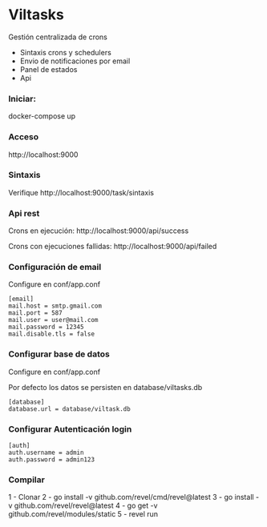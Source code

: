 # Viltasks

Gestión centralizada de crons


- Sintaxis crons y schedulers
- Envio de notificaciones por email
- Panel de estados
- Api


### Iniciar:

  docker-compose up

### Acceso  

http://localhost:9000


### Sintaxis

Verifique http://localhost:9000/task/sintaxis


### Api rest

Crons en ejecución: http://localhost:9000/api/success

Crons con ejecuciones fallidas: http://localhost:9000/api/failed


### Configuración de email

Configure en conf/app.conf

```shell
[email]
mail.host = smtp.gmail.com
mail.port = 587
mail.user = user@mail.com
mail.password = 12345
mail.disable.tls = false
```

### Configurar base de datos

Configure en conf/app.conf

Por defecto los datos se persisten en database/viltasks.db

```shell
[database]
database.url = database/viltask.db

```

### Configurar Autenticación login

```shell
[auth]
auth.username = admin
auth.password = admin123
```


### Compilar

1 - Clonar
2 - go install -v github.com/revel/cmd/revel@latest
3 - go install -v github.com/revel/revel@latest
4 - go get -v github.com/revel/modules/static
5 - revel run
